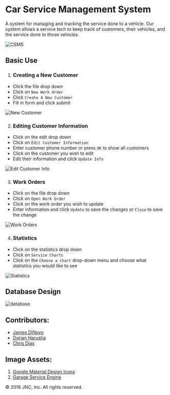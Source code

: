 # Car Service Management System

A system for managing and tracking the service done to a vehicle. 
Our system allows a service tech to keep track of customers, their vehicles, and the service done to those vehicles.

![CSMS](https://github.com/jdinovo/CarServiceManagementSystem/blob/master/screenshots/db.png)

## Basic Use

1. ### Creating a New Customer
- Click the file drop down
- Click on `New Work Order`
- Click `Create A New Customer`
- Fill in form and click submit

![New Customer](https://github.com/jdinovo/CarServiceManagementSystem/blob/master/screenshots/newCustomer.png)

2. ### Editing Customer Information
- Click on the edit drop down
- Click on `Edit Customer Information`
- Enter customer phone number or press `OK` to show all customers
- Click on the customer you wish to edit
- Edit their information and click `Update Info`

![Edit Customer Info](https://github.com/jdinovo/CarServiceManagementSystem/blob/master/screenshots/edit.png)

3. ### Work Orders
- Click on the file drop down
- Click on `Open Work Order`
- Click on the work order you wish to update
- Enter information and click `Update` to save the changes or `Close` to save the change 

![Work Orders](https://github.com/jdinovo/CarServiceManagementSystem/blob/master/screenshots/openWorkOrder.png)

4. ### Statistics
- Click on the statistics drop down
- Click on `Service Charts`
- Click on the `Choose a chart` drop-down menu and choose what statistics you would like to see

![Statistics](https://github.com/jdinovo/CarServiceManagementSystem/blob/master/screenshots/stats.png)


## Database Design

![database](https://github.com/jdinovo/CarServiceManagementSystem/blob/master/screenshots/db.png)


## Contributors:
- [James DiNovo](https://github.com/jdinovo)
- [Dorian Harusha](https://github.com/dharusha)
- [Chris Dias](https://github.com/chrisdias96)


## Image Assets:
1. [Google Material Design Icons](https://github.com/google/material-design-icons) 
2. [Garage Service Engine](https://pixabay.com/en/oil-garage-service-engine-99220/)


:copyright: 2018 JNC, Inc. All rights reserved. 
